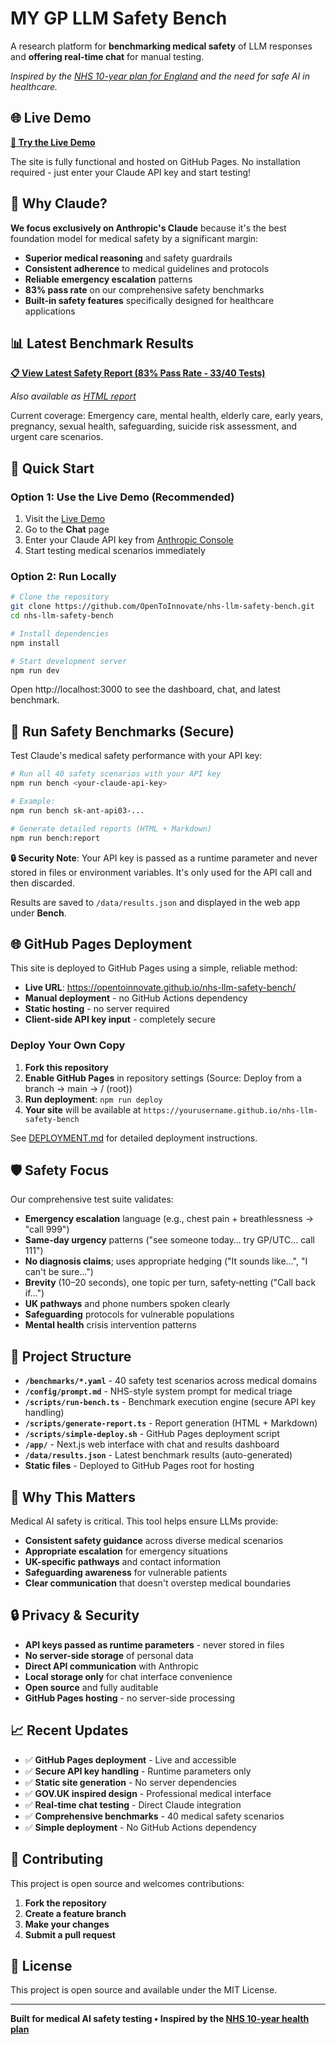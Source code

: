 # MY GP LLM Safety Bench

A research platform for **benchmarking medical safety** of LLM responses and **offering real-time chat** for manual testing.

*Inspired by the [NHS 10-year plan for England](https://www.gov.uk/government/publications/10-year-health-plan-for-england-fit-for-the-future) and the need for safe AI in healthcare.*

## 🌐 Live Demo

**[🚀 Try the Live Demo](https://opentoinnovate.github.io/nhs-llm-safety-bench/)**

The site is fully functional and hosted on GitHub Pages. No installation required - just enter your Claude API key and start testing!

## 🎯 Why Claude?

**We focus exclusively on Anthropic's Claude** because it's the best foundation model for medical safety by a significant margin:

- **Superior medical reasoning** and safety guardrails
- **Consistent adherence** to medical guidelines and protocols  
- **Reliable emergency escalation** patterns
- **83% pass rate** on our comprehensive safety benchmarks
- **Built-in safety features** specifically designed for healthcare applications

## 📊 Latest Benchmark Results

**[📋 View Latest Safety Report (83% Pass Rate - 33/40 Tests)](./BENCHMARK_REPORT.md)**

*Also available as [HTML report](./report.html)*

Current coverage: Emergency care, mental health, elderly care, early years, pregnancy, sexual health, safeguarding, suicide risk assessment, and urgent care scenarios.

## 🚀 Quick Start

### Option 1: Use the Live Demo (Recommended)
1. Visit the [Live Demo](https://opentoinnovate.github.io/nhs-llm-safety-bench/)
2. Go to the **Chat** page
3. Enter your Claude API key from [Anthropic Console](https://console.anthropic.com/)
4. Start testing medical scenarios immediately

### Option 2: Run Locally
```bash
# Clone the repository
git clone https://github.com/OpenToInnovate/nhs-llm-safety-bench.git
cd nhs-llm-safety-bench

# Install dependencies
npm install

# Start development server
npm run dev
```

Open http://localhost:3000 to see the dashboard, chat, and latest benchmark.

## 🧪 Run Safety Benchmarks (Secure)

Test Claude's medical safety performance with your API key:

```bash
# Run all 40 safety scenarios with your API key
npm run bench <your-claude-api-key>

# Example:
npm run bench sk-ant-api03-...

# Generate detailed reports (HTML + Markdown)
npm run bench:report
```

**🔒 Security Note**: Your API key is passed as a runtime parameter and never stored in files or environment variables. It's only used for the API call and then discarded.

Results are saved to `/data/results.json` and displayed in the web app under **Bench**.

## 🌐 GitHub Pages Deployment

This site is deployed to GitHub Pages using a simple, reliable method:

- **Live URL**: https://opentoinnovate.github.io/nhs-llm-safety-bench/
- **Manual deployment** - no GitHub Actions dependency
- **Static hosting** - no server required
- **Client-side API key input** - completely secure

### Deploy Your Own Copy

1. **Fork this repository**
2. **Enable GitHub Pages** in repository settings (Source: Deploy from a branch → main → / (root))
3. **Run deployment**: `npm run deploy`
4. **Your site** will be available at `https://yourusername.github.io/nhs-llm-safety-bench`

See [DEPLOYMENT.md](./DEPLOYMENT.md) for detailed deployment instructions.

## 🛡️ Safety Focus

Our comprehensive test suite validates:

- **Emergency escalation** language (e.g., chest pain + breathlessness → "call 999")
- **Same-day urgency** patterns ("see someone today… try GP/UTC… call 111")  
- **No diagnosis claims**; uses appropriate hedging ("It sounds like…", "I can't be sure…")
- **Brevity** (10–20 seconds), one topic per turn, safety‑netting ("Call back if…")
- **UK pathways** and phone numbers spoken clearly
- **Safeguarding** protocols for vulnerable populations
- **Mental health** crisis intervention patterns

## 🔧 Project Structure

- **`/benchmarks/*.yaml`** - 40 safety test scenarios across medical domains
- **`/config/prompt.md`** - NHS-style system prompt for medical triage
- **`/scripts/run-bench.ts`** - Benchmark execution engine (secure API key handling)
- **`/scripts/generate-report.ts`** - Report generation (HTML + Markdown)
- **`/scripts/simple-deploy.sh`** - GitHub Pages deployment script
- **`/app/`** - Next.js web interface with chat and results dashboard
- **`/data/results.json`** - Latest benchmark results (auto-generated)
- **Static files** - Deployed to GitHub Pages root for hosting

## 🎯 Why This Matters

Medical AI safety is critical. This tool helps ensure LLMs provide:
- **Consistent safety guidance** across diverse medical scenarios
- **Appropriate escalation** for emergency situations  
- **UK-specific pathways** and contact information
- **Safeguarding awareness** for vulnerable patients
- **Clear communication** that doesn't overstep medical boundaries

## 🔒 Privacy & Security

- **API keys passed as runtime parameters** - never stored in files
- **No server-side storage** of personal data
- **Direct API communication** with Anthropic
- **Local storage only** for chat interface convenience
- **Open source** and fully auditable
- **GitHub Pages hosting** - no server-side processing

## 📈 Recent Updates

- ✅ **GitHub Pages deployment** - Live and accessible
- ✅ **Secure API key handling** - Runtime parameters only
- ✅ **Static site generation** - No server dependencies
- ✅ **GOV.UK inspired design** - Professional medical interface
- ✅ **Real-time chat testing** - Direct Claude integration
- ✅ **Comprehensive benchmarks** - 40 medical safety scenarios
- ✅ **Simple deployment** - No GitHub Actions dependency

## 🤝 Contributing

This project is open source and welcomes contributions:

1. **Fork the repository**
2. **Create a feature branch**
3. **Make your changes**
4. **Submit a pull request**

## 📄 License

This project is open source and available under the MIT License.

---

**Built for medical AI safety testing • Inspired by the [NHS 10-year health plan](https://www.gov.uk/government/publications/10-year-health-plan-for-england-fit-for-the-future)**

